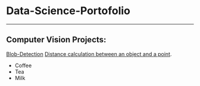 # Data-Science-Portofolio

______________________________


## Computer Vision Projects:


[Blob-Detection](https://github.com/Ahmed-Ousama/Data-Science-Portofolio/tree/main/Computer%20Vision/Blob-Detection)
[Distance calculation between an object and a point](https://github.com/Ahmed-Ousama/Data-Science-Portofolio/tree/main/Computer%20Vision/Distance-calculation-between-an-object-and-a-point-main).


<ul>
  <li>Coffee</li>
  <li>Tea</li>
  <li>Milk</li>
</ul>
